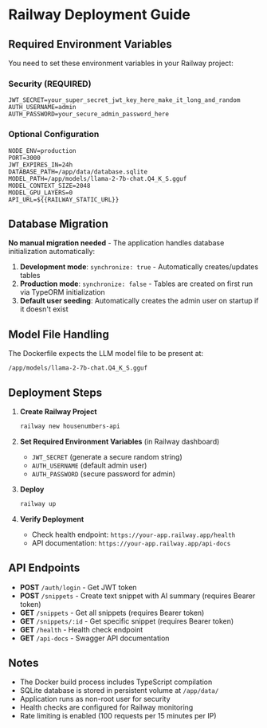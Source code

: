# Railway Deployment Guide

## Required Environment Variables

You need to set these environment variables in your Railway project:

### Security (REQUIRED)
```
JWT_SECRET=your_super_secret_jwt_key_here_make_it_long_and_random
AUTH_USERNAME=admin
AUTH_PASSWORD=your_secure_admin_password_here
```

### Optional Configuration
```
NODE_ENV=production
PORT=3000
JWT_EXPIRES_IN=24h
DATABASE_PATH=/app/data/database.sqlite
MODEL_PATH=/app/models/llama-2-7b-chat.Q4_K_S.gguf
MODEL_CONTEXT_SIZE=2048
MODEL_GPU_LAYERS=0
API_URL=${{RAILWAY_STATIC_URL}}
```

## Database Migration

**No manual migration needed** - The application handles database initialization automatically:

1. **Development mode**: `synchronize: true` - Automatically creates/updates tables
2. **Production mode**: `synchronize: false` - Tables are created on first run via TypeORM initialization
3. **Default user seeding**: Automatically creates the admin user on startup if it doesn't exist

## Model File Handling

The Dockerfile expects the LLM model file to be present at:
```
/app/models/llama-2-7b-chat.Q4_K_S.gguf
```


## Deployment Steps

1. **Create Railway Project**
   ```bash
   railway new housenumbers-api
   ```

2. **Set Required Environment Variables** (in Railway dashboard)
   - `JWT_SECRET` (generate a secure random string)
   - `AUTH_USERNAME` (default admin user)
   - `AUTH_PASSWORD` (secure password for admin)

3. **Deploy**
   ```bash
   railway up
   ```

4. **Verify Deployment**
   - Check health endpoint: `https://your-app.railway.app/health`
   - API documentation: `https://your-app.railway.app/api-docs`

## API Endpoints

- **POST** `/auth/login` - Get JWT token
- **POST** `/snippets` - Create text snippet with AI summary (requires Bearer token)
- **GET** `/snippets` - Get all snippets (requires Bearer token)  
- **GET** `/snippets/:id` - Get specific snippet (requires Bearer token)
- **GET** `/health` - Health check endpoint
- **GET** `/api-docs` - Swagger API documentation

## Notes

- The Docker build process includes TypeScript compilation
- SQLite database is stored in persistent volume at `/app/data/`
- Application runs as non-root user for security
- Health checks are configured for Railway monitoring
- Rate limiting is enabled (100 requests per 15 minutes per IP)